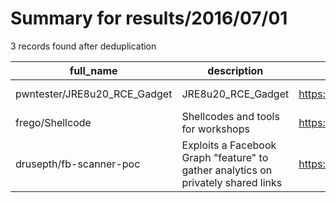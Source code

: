 
# Summary for results/2016/07/01
    
3 records found after deduplication

| full_name | description | html_url | matched_list | matched_count | pushed_at | size | stargazers_count | language | forks_count |
|------------------------------|-----------------------------------------------------------------------------------|-------------------------------------------------|----------------|-----------------|---------------------------|--------|--------------------|------------|---------------|
| pwntester/JRE8u20_RCE_Gadget | JRE8u20_RCE_Gadget | https://github.com/pwntester/JRE8u20_RCE_Gadget | ['rce'] | 1 | 2016-07-01 07:31:01+00:00 | 7 | 211 | Java | 45 |
| frego/Shellcode | Shellcodes and tools for workshops | https://github.com/frego/Shellcode | ['shellcode'] | 1 | 2016-07-01 12:10:37+00:00 | 128 | 0 | C | 1 |
| drusepth/fb-scanner-poc | Exploits a Facebook Graph "feature" to gather analytics on privately shared links | https://github.com/drusepth/fb-scanner-poc | ['exploit'] | 1 | 2016-07-01 16:14:33+00:00 | 3 | 7 | Ruby | 0 |
